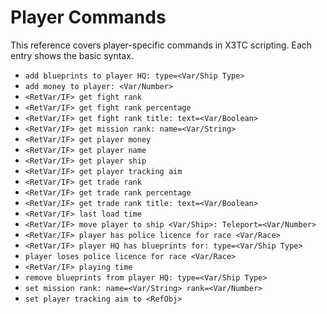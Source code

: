 # Player Commands

This reference covers player-specific commands in X3TC scripting. Each entry shows the basic syntax.

- `add blueprints to player HQ: type=<Var/Ship Type>`
- `add money to player: <Var/Number>`
- `<RetVar/IF> get fight rank`
- `<RetVar/IF> get fight rank percentage`
- `<RetVar/IF> get fight rank title: text=<Var/Boolean>`
- `<RetVar/IF> get mission rank: name=<Var/String>`
- `<RetVar/IF> get player money`
- `<RetVar/IF> get player name`
- `<RetVar/IF> get player ship`
- `<RetVar/IF> get player tracking aim`
- `<RetVar/IF> get trade rank`
- `<RetVar/IF> get trade rank percentage`
- `<RetVar/IF> get trade rank title: text=<Var/Boolean>`
- `<RetVar/IF> last load time`
- `<RetVar/IF> move player to ship <Var/Ship>: Teleport=<Var/Number>`
- `<RetVar/IF> player has police licence for race <Var/Race>`
- `<RetVar/IF> player HQ has blueprints for: type=<Var/Ship Type>`
- `player loses police licence for race <Var/Race>`
- `<RetVar/IF> playing time`
- `remove blueprints from player HQ: type=<Var/Ship Type>`
- `set mission rank: name=<Var/String> rank=<Var/Number>`
- `set player tracking aim to <RefObj>`

